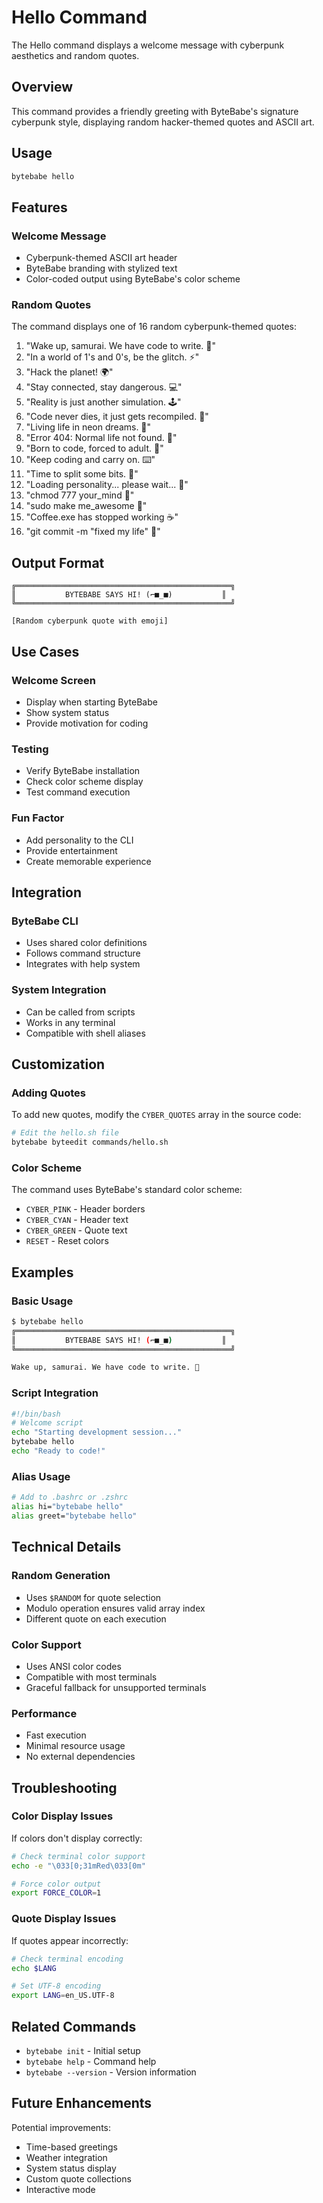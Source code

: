 # Hello Command

The Hello command displays a welcome message with cyberpunk aesthetics and random quotes.

## Overview

This command provides a friendly greeting with ByteBabe's signature cyberpunk style, displaying random hacker-themed quotes and ASCII art.

## Usage

```bash
bytebabe hello
```

## Features

### Welcome Message
- Cyberpunk-themed ASCII art header
- ByteBabe branding with stylized text
- Color-coded output using ByteBabe's color scheme

### Random Quotes
The command displays one of 16 random cyberpunk-themed quotes:

1. "Wake up, samurai. We have code to write. 🌆"
2. "In a world of 1's and 0's, be the glitch. ⚡"
3. "Hack the planet! 🌍"
4. "Stay connected, stay dangerous. 💻"
5. "Reality is just another simulation. 🕹️"
6. "Code never dies, it just gets recompiled. 🔄"
7. "Living life in neon dreams. 🌈"
8. "Error 404: Normal life not found. 🚫"
9. "Born to code, forced to adult. 🤖"
10. "Keep coding and carry on. ⌨️"
11. "Time to split some bits. 🎯"
12. "Loading personality... please wait... 📶"
13. "chmod 777 your_mind 🧠"
14. "sudo make me_awesome 🚀"
15. "Coffee.exe has stopped working ☕"
16. "git commit -m \"fixed my life\" 💾"

## Output Format

```
╔════════════════════════════════════════════════╗
║           BYTEBABE SAYS HI! (⌐■_■)           ║
╚════════════════════════════════════════════════╝

[Random cyberpunk quote with emoji]
```

## Use Cases

### Welcome Screen
- Display when starting ByteBabe
- Show system status
- Provide motivation for coding

### Testing
- Verify ByteBabe installation
- Check color scheme display
- Test command execution

### Fun Factor
- Add personality to the CLI
- Provide entertainment
- Create memorable experience

## Integration

### ByteBabe CLI
- Uses shared color definitions
- Follows command structure
- Integrates with help system

### System Integration
- Can be called from scripts
- Works in any terminal
- Compatible with shell aliases

## Customization

### Adding Quotes
To add new quotes, modify the `CYBER_QUOTES` array in the source code:

```bash
# Edit the hello.sh file
bytebabe byteedit commands/hello.sh
```

### Color Scheme
The command uses ByteBabe's standard color scheme:
- `CYBER_PINK` - Header borders
- `CYBER_CYAN` - Header text
- `CYBER_GREEN` - Quote text
- `RESET` - Reset colors

## Examples

### Basic Usage
```bash
$ bytebabe hello
╔════════════════════════════════════════════════╗
║           BYTEBABE SAYS HI! (⌐■_■)           ║
╚════════════════════════════════════════════════╝

Wake up, samurai. We have code to write. 🌆
```

### Script Integration
```bash
#!/bin/bash
# Welcome script
echo "Starting development session..."
bytebabe hello
echo "Ready to code!"
```

### Alias Usage
```bash
# Add to .bashrc or .zshrc
alias hi="bytebabe hello"
alias greet="bytebabe hello"
```

## Technical Details

### Random Generation
- Uses `$RANDOM` for quote selection
- Modulo operation ensures valid array index
- Different quote on each execution

### Color Support
- Uses ANSI color codes
- Compatible with most terminals
- Graceful fallback for unsupported terminals

### Performance
- Fast execution
- Minimal resource usage
- No external dependencies

## Troubleshooting

### Color Display Issues
If colors don't display correctly:
```bash
# Check terminal color support
echo -e "\033[0;31mRed\033[0m"

# Force color output
export FORCE_COLOR=1
```

### Quote Display Issues
If quotes appear incorrectly:
```bash
# Check terminal encoding
echo $LANG

# Set UTF-8 encoding
export LANG=en_US.UTF-8
```

## Related Commands

- `bytebabe init` - Initial setup
- `bytebabe help` - Command help
- `bytebabe --version` - Version information

## Future Enhancements

Potential improvements:
- Time-based greetings
- Weather integration
- System status display
- Custom quote collections
- Interactive mode 
